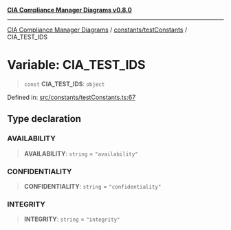 [**CIA Compliance Manager Diagrams v0.8.0**](../../../README.md)

***

[CIA Compliance Manager Diagrams](../../../modules.md) / [constants/testConstants](../README.md) / CIA\_TEST\_IDS

# Variable: CIA\_TEST\_IDS

> `const` **CIA\_TEST\_IDS**: `object`

Defined in: [src/constants/testConstants.ts:67](https://github.com/Hack23/cia-compliance-manager/blob/ab84d120f6a49e6faf7bc7924811e0da9b635211/src/constants/testConstants.ts#L67)

## Type declaration

### AVAILABILITY

> **AVAILABILITY**: `string` = `"availability"`

### CONFIDENTIALITY

> **CONFIDENTIALITY**: `string` = `"confidentiality"`

### INTEGRITY

> **INTEGRITY**: `string` = `"integrity"`
